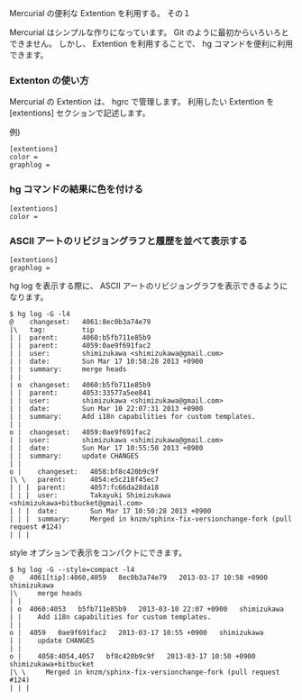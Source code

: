 Mercurial の便利な Extention を利用する。 その１

Mercurial はシンプルな作りになっています。 
Git のように最初からいろいろとできません。
しかし、 Extention を利用することで、 hg コマンドを便利に利用できます。

### Extenton の使い方

Mercurial の Extention は、 hgrc で管理します。
利用したい Extention を [extentions] セクションで記述します。

例)

```
[extentions]
color =
graphlog =
```

### hg コマンドの結果に色を付ける

```.hgrc
[extentions]
color =
```

### ASCII アートのリビジョングラフと履歴を並べて表示する

```.hgrc
[extentions]
graphlog =
```

hg log を表示する際に、 ASCII アートのリビジョングラフを表示できるようになります。

```
$ hg log -G -l4
@    changeset:   4061:8ec0b3a74e79
|\   tag:         tip
| |  parent:      4060:b5fb711e85b9
| |  parent:      4059:0ae9f691fac2
| |  user:        shimizukawa <shimizukawa@gmail.com>
| |  date:        Sun Mar 17 10:58:28 2013 +0900
| |  summary:     merge heads
| |
| o  changeset:   4060:b5fb711e85b9
| |  parent:      4053:33577a5ee841
| |  user:        shimizukawa <shimizukawa@gmail.com>
| |  date:        Sun Mar 10 22:07:31 2013 +0900
| |  summary:     Add i18n capabilities for custom templates.
| |
o |  changeset:   4059:0ae9f691fac2
| |  user:        shimizukawa <shimizukawa@gmail.com>
| |  date:        Sun Mar 17 10:55:50 2013 +0900
| |  summary:     update CHANGES
| |
o |    changeset:   4058:bf8c420b9c9f
|\ \   parent:      4054:e5c218f45ec7
| | |  parent:      4057:fc66da28da18
| | |  user:        Takayuki Shimizukawa <shimizukawa+bitbucket@gmail.com>
| | |  date:        Sun Mar 17 10:50:28 2013 +0900
| | |  summary:     Merged in knzm/sphinx-fix-versionchange-fork (pull request #124)
| | |
```

style オプションで表示をコンパクトにできます。

```
$ hg log -G --style=compact -l4
@    4061[tip]:4060,4059   8ec0b3a74e79   2013-03-17 10:58 +0900   shimizukawa
|\     merge heads
| |
| o  4060:4053   b5fb711e85b9   2013-03-10 22:07 +0900   shimizukawa
| |    Add i18n capabilities for custom templates.
| |
o |  4059   0ae9f691fac2   2013-03-17 10:55 +0900   shimizukawa
| |    update CHANGES
| |
o |    4058:4054,4057   bf8c420b9c9f   2013-03-17 10:50 +0900   shimizukawa+bitbucket
|\ \     Merged in knzm/sphinx-fix-versionchange-fork (pull request #124)
| | |
```

